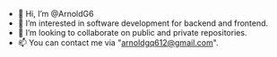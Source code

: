 - 👋 Hi, I’m @ArnoldG6
- 👀 I’m interested in software development for backend and frontend.
- 💞️ I’m looking to collaborate on public and private repositories.
- 📫 You can contact me via "arnoldgq612@gmail.com".
